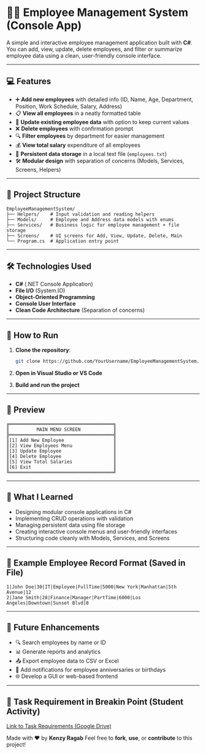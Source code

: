 # 🧑‍💼 Employee Management System (Console App)

A simple and interactive employee management application built with **C#**.
You can add, view, update, delete employees, and filter or summarize employee data using a clean, user-friendly console interface.

---
  
## 💻 Features

- ➕ **Add new employees** with detailed info (ID, Name, Age, Department, Position, Work Schedule, Salary, Address)
- 📋 **View all employees** in a neatly formatted table
- 🔄 **Update existing employee data** with option to keep current values
- ❌ **Delete employees** with confirmation prompt
- 🔍 **Filter employees** by department for easier management
- 💰 **View total salary** expenditure of all employees
- 💾 **Persistent data storage** in a local text file (`employees.txt`)
- 🛠️ **Modular design** with separation of concerns (Models, Services, Screens, Helpers)

---

## 🧱 Project Structure

```
EmployeeManagementSystem/
├── Helpers/    # Input validation and reading helpers
├── Models/     # Employee and Address data models with enums
├── Services/   # Business logic for employee management + file storage
├── Screens/    # UI screens for Add, View, Update, Delete, Main
└── Program.cs  # Application entry point
```

---

## 🛠️ Technologies Used

-  **C#** (.NET Console Application)
-  **File I/O** (System.IO)
-  **Object-Oriented Programming**
-  **Console User Interface**
-  **Clean Code Architecture** (Separation of concerns)

---

## 🚀 How to Run

1. **Clone the repository**:
   ```bash
   git clone https://github.com/YourUsername/EmployeeManagementSystem.git
   ```

2. **Open in Visual Studio or VS Code**
3. **Build and run the project**

---

## 📸 Preview

```
╔══════════════════════════════════════╗
║          MAIN MENU SCREEN            ║
╠══════════════════════════════════════╣
║[1] Add New Employee                  ║
║[2] View Employees Menu               ║
║[3] Update Employee                   ║
║[4] Delete Employee                   ║
║[5] View Total Salaries               ║
║[6] Exit                              ║
╚══════════════════════════════════════╝
```

---

## 🧠 What I Learned

- Designing modular console applications in C#
- Implementing CRUD operations with validation
- Managing persistent data using file storage
- Creating interactive console menus and user-friendly interfaces
- Structuring code cleanly with Models, Services, and Screens

---

## 📂 Example Employee Record Format (Saved in File)

```
1|John Doe|30|IT|Employee|FullTime|5000|New York|Manhattan|5th Avenue|12
2|Jane Smith|28|Finance|Manager|PartTime|6000|Los Angeles|Downtown|Sunset Blvd|8
```

---

## 📌 Future Enhancements

- 🔍 Search employees by name or ID
- 📊 Generate reports and analytics
- 📤 Export employee data to CSV or Excel
- 🔔 Add notifications for employee anniversaries or birthdays
- 🌐 Develop a GUI or web-based frontend

---

## 🤍 Task Requirement in Breakin Point (Student Activity)

[Link to Task Requirements (Google Drive)](https://drive.google.com/drive/folders/10U8n-uBXCUBl6RGIvcKfzueng_af0lCA)

Made with ❤️ by **Kenzy Ragab**
Feel free to **fork**, **use**, or **contribute** to this project!
